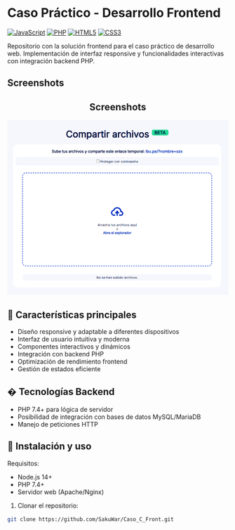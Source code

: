 # Caso Práctico - Desarrollo Frontend

[![JavaScript](https://img.shields.io/badge/JavaScript-ES6+-yellow.svg)](https://developer.mozilla.org/es/docs/Web/JavaScript)
[![PHP](https://img.shields.io/badge/PHP-777BB4?logo=php&logoColor=white)](https://www.php.net/)
[![HTML5](https://img.shields.io/badge/HTML5-E34F26?logo=html5&logoColor=white)](https://developer.mozilla.org/es/docs/Web/HTML)
[![CSS3](https://img.shields.io/badge/CSS3-1572B6?logo=css3&logoColor=white)](https://developer.mozilla.org/es/docs/Web/CSS)

Repositorio con la solución frontend para el caso práctico de desarrollo web. Implementación de interfaz responsive y funcionalidades interactivas con integración backend PHP.

## Screenshots
<h2 align="center">Screenshots</h2>

<p align="center">
  <img src="./screenshot-1.png" alt="App Screenshot" />
</p>

## 📌 Características principales

- Diseño responsive y adaptable a diferentes dispositivos
- Interfaz de usuario intuitiva y moderna
- Componentes interactivos y dinámicos
- Integración con backend PHP
- Optimización de rendimiento frontend
- Gestión de estados eficiente

## � Tecnologías Backend
- PHP 7.4+ para lógica de servidor
- Posibilidad de integración con bases de datos MySQL/MariaDB
- Manejo de peticiones HTTP

## 🚀 Instalación y uso

Requisitos:
- Node.js 14+
- PHP 7.4+
- Servidor web (Apache/Nginx)

1. Clonar el repositorio:
```bash
git clone https://github.com/SakuWar/Caso_C_Front.git
```
